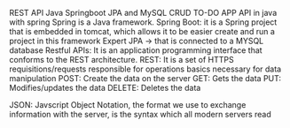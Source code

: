 REST API Java Springboot JPA and MySQL CRUD TO-DO APP
API in java with spring
Spring is a Java framework.
Spring Boot: it is a Spring project that is embedded in tomcat, which allows it to be easier
create and run a project in this framework
Expert
JPA -> that is connected to a MYSQL database
Restful APIs:
   It is an application programming interface that conforms to the REST architecture.
REST:
   It is a set of HTTPS requisitions/requests responsible for operations
   basics necessary for data manipulation
POST: Create the data on the server
GET: Gets the data
PUT: Modifies/updates the data
DELETE: Deletes the data

JSON: Javscript Object Notation, the format we use to exchange information with the server, is the syntax
which all modern servers read
